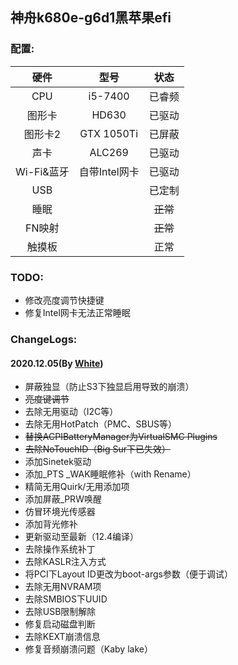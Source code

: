 ## 神舟k680e-g6d1黑苹果efi

### 配置:

|    硬件    |     型号      |   状态   |
| :--------: | :-----------: | :------: |
|    CPU     |    i5-7400    |  已睿频  |
|   图形卡   |     HD630     |  已驱动  |
|  图形卡2   |  GTX 1050Ti   |  已屏蔽  |
|    声卡    |    ALC269     |  已驱动  |
| Wi-Fi&蓝牙 | 自带Intel网卡 |  已驱动  |
|    USB     |               |  已定制  |
|    睡眠    |               | ~~正常~~ |
|   FN映射   |               | ~~正常~~ |
|   触摸板   |               |   正常   |

### TODO:

- 修改亮度调节快捷键
- 修复Intel网卡无法正常睡眠

### ChangeLogs:

#### 2020.12.05(By [White](https://github.com/takoyakiwhite))

- 屏蔽独显（防止S3下独显启用导致的崩溃）
- ~~亮度键调节~~
- 去除无用驱动（I2C等）
- 去除无用HotPatch（PMC、SBUS等）
- ~~替换ACPIBatteryManager为VirtualSMC Plugins~~
- ~~去除NoTouchID（Big Sur下已失效）~~
- 添加Sinetek驱动
- 添加_PTS _WAK睡眠修补（with Rename）
- 精简无用Quirk/无用添加项
- 添加屏蔽_PRW唤醒
- 仿冒环境光传感器
- 添加背光修补
- 更新驱动至最新（12.4编译）
- 去除操作系统补丁
- 去除KASLR注入方式
- 将PCI下Layout ID更改为boot-args参数（便于调试）
- 去除无用NVRAM项
- 去除SMBIOS下UUID
- 去除USB限制解除
- 修复启动磁盘判断
- 去除KEXT崩溃信息
- 修复音频崩溃问题（Kaby lake）